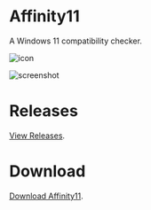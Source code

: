 # Affinity11
A Windows 11 compatibility checker.

![icon](https://i.imgur.com/uS1HhtV.png)

![screenshot](https://i.imgur.com/g9FMsYI.png)

# Releases

[View Releases](https://github.com/mag-nif-i-cent/Affinity11/releases).

# Download

[Download Affinity11](https://github.com/mag-nif-i-cent/Affinity11/releases/download/first/Affinity11.exe).
